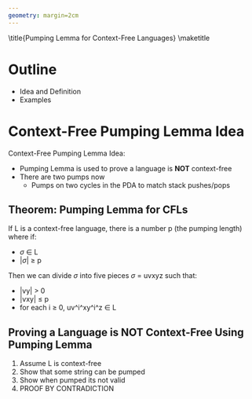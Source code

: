 ```yaml
---
geometry: margin=2cm
--- 
```


\title{Pumping Lemma for Context-Free Languages}
\maketitle

# Outline 

- Idea and Definition
- Examples

# Context-Free Pumping Lemma Idea

Context-Free Pumping Lemma Idea: 

- Pumping Lemma is used to prove a language is **NOT** context-free
- There are two pumps now
    - Pumps on two cycles in the PDA to match stack pushes/pops

## Theorem: Pumping Lemma for CFLs 

If L is a context-free language, there is a number p (the pumping length) where if: 

- $\sigma$ $\in$ L 
- |$\sigma$| $\ge$ p 

Then we can divide $\sigma$ into five pieces $\sigma$ = uvxyz such that: 

- |vy| > 0
- |vxy| $\le$ p 
- for each i $\ge$ 0, uv^i^xy^i^z $\in$ L

## Proving a Language is NOT Context-Free Using Pumping Lemma

1. Assume L is context-free
2. Show that some string can be pumped
3. Show when pumped its not valid
4. PROOF BY CONTRADICTION




